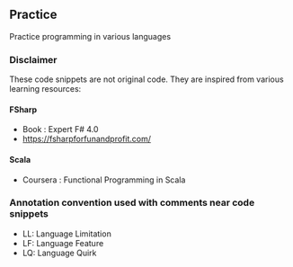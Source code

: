 ## Practice
Practice programming in various languages

### Disclaimer
These code snippets are not original code. They are inspired from various learning resources:

#### FSharp
* Book : Expert F# 4.0
* https://fsharpforfunandprofit.com/

#### Scala
* Coursera : Functional Programming in Scala

### Annotation convention used with comments near code snippets
* LL: Language Limitation
* LF: Language Feature
* LQ: Language Quirk
